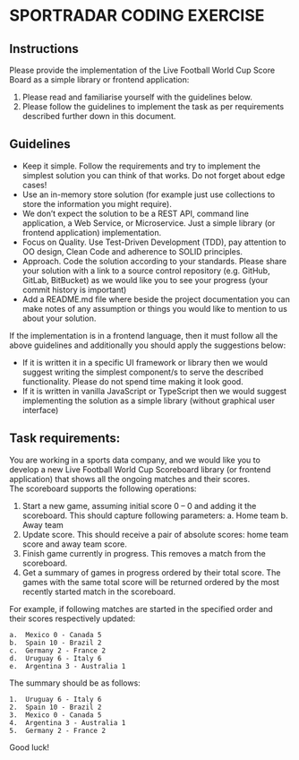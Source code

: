 # SPORTRADAR CODING EXERCISE 

## Instructions
 
Please provide the implementation of the Live Football World Cup Score Board as a simple library or frontend application:  
1.	Please read and familiarise yourself with the guidelines below.  
2.	Please follow the guidelines to implement the task as per requirements described further down in this document.  
 
## Guidelines
 
+ Keep it simple. Follow the requirements and try to implement the simplest solution you can think of that works. Do not forget about edge cases!  
+ Use an in-memory store solution (for example just use collections to store the information you might require). 
+ We don’t expect the solution to be a REST API, command line application, a Web Service, or Microservice. Just a simple library (or frontend application) implementation.  
+ Focus on Quality. Use Test-Driven Development (TDD), pay attention to OO design, Clean Code and adherence to SOLID principles.  
+ Approach. Code the solution according to your standards. Please share your solution with a link to a source control repository (e.g. GitHub, GitLab, BitBucket) as we would like you to see your progress (your commit history is important)  
+ Add a README.md file where beside the project documentation you can make notes of any assumption or things you would like to mention to us about your solution.  
 
If the implementation is in a frontend language, then it must follow all the above guidelines and additionally you should apply the suggestions below:  
- If it is written it in a specific UI framework or library then we would suggest writing the simplest component/s to serve the described functionality. Please do not spend time making it look good.  
- If it is written in vanilla JavaScript or TypeScript then we would suggest implementing the solution as a simple library (without graphical user interface)  
 
## Task requirements: 
 
You are working in a sports data company, and we would like you to develop a new Live Football World Cup Scoreboard library (or frontend application) that shows all the ongoing matches and their scores.  
The scoreboard supports the following operations:  
1. Start a new game, assuming initial score 0 – 0 and adding it the scoreboard.  This should capture following parameters: a. Home team 
b. Away team 
2.	Update score. This should receive a pair of absolute scores: home team score and away team score.  
3.	Finish game currently in progress. This removes a match from the scoreboard. 
4.	Get a summary of games in progress ordered by their total score. The games with the same total score will be returned ordered by the most recently started match in the scoreboard.  
 
For example, if following matches are started in the specified order and their scores respectively updated:  

    a.	Mexico 0 - Canada 5  
    b.	Spain 10 - Brazil 2  
    c.	Germany 2 - France 2  
    d.	Uruguay 6 - Italy 6  
    e.	Argentina 3 - Australia 1  
 
The summary should be as follows: 

    1.	Uruguay 6 - Italy 6 
    2.	Spain 10 - Brazil 2 
    3.	Mexico 0 - Canada 5 
    4.	Argentina 3 - Australia 1 
    5.	Germany 2 - France 2 
 
Good luck!
